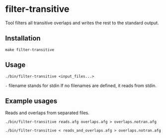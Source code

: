 # filter-transitive

Tool filters all transitive overlaps and writes the rest to the standard
output.

## Installation
```
make filter-transitive
```

## Usage
```
./bin/filter-transitive <input_files...>
```
`-` filename stands for stdin
If no filenames are defined, it reads from stdin.

## Example usages
Reads and overlaps from separated files.
```
./bin/filter-transitive reads.afg overlaps.afg > overlaps.notran.afg
```

```
./bin/filter-transitive < reads_and_overlaps.afg > overlaps.notran.afg
```
